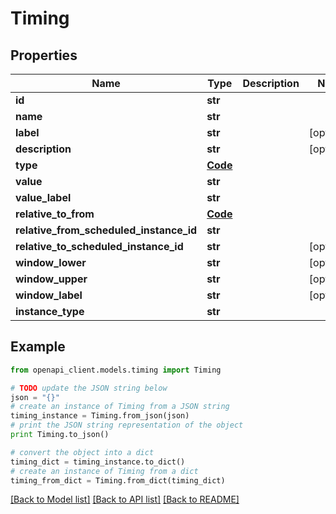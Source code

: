 # Timing


## Properties
Name | Type | Description | Notes
------------ | ------------- | ------------- | -------------
**id** | **str** |  | 
**name** | **str** |  | 
**label** | **str** |  | [optional] 
**description** | **str** |  | [optional] 
**type** | [**Code**](Code.md) |  | 
**value** | **str** |  | 
**value_label** | **str** |  | 
**relative_to_from** | [**Code**](Code.md) |  | 
**relative_from_scheduled_instance_id** | **str** |  | 
**relative_to_scheduled_instance_id** | **str** |  | [optional] 
**window_lower** | **str** |  | [optional] 
**window_upper** | **str** |  | [optional] 
**window_label** | **str** |  | [optional] 
**instance_type** | **str** |  | 

## Example

```python
from openapi_client.models.timing import Timing

# TODO update the JSON string below
json = "{}"
# create an instance of Timing from a JSON string
timing_instance = Timing.from_json(json)
# print the JSON string representation of the object
print Timing.to_json()

# convert the object into a dict
timing_dict = timing_instance.to_dict()
# create an instance of Timing from a dict
timing_from_dict = Timing.from_dict(timing_dict)
```
[[Back to Model list]](../README.md#documentation-for-models) [[Back to API list]](../README.md#documentation-for-api-endpoints) [[Back to README]](../README.md)


